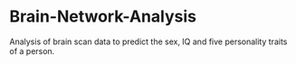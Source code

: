 # Brain-Network-Analysis
Analysis of brain scan data to predict the sex, IQ and five personality traits of a person.
